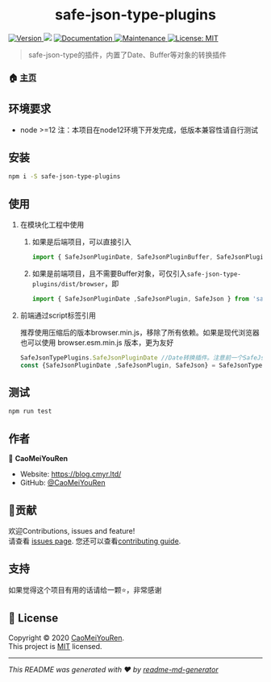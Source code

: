 <h1 align="center">safe-json-type-plugins </h1>
<p>
  <a href="https://www.npmjs.com/package/safe-json-type-plugins" target="_blank">
    <img alt="Version" src="https://img.shields.io/npm/v/safe-json-type-plugins.svg">
  </a>
  <img src="https://img.shields.io/badge/node-%3E%3D12-blue.svg" />
  <a href="https://github.com/CaoMeiYouRen/safe-json-type-plugins#readme" target="_blank">
    <img alt="Documentation" src="https://img.shields.io/badge/documentation-yes-brightgreen.svg" />
  </a>
  <a href="https://github.com/CaoMeiYouRen/safe-json-type-plugins/graphs/commit-activity" target="_blank">
    <img alt="Maintenance" src="https://img.shields.io/badge/Maintained%3F-yes-green.svg" />
  </a>
  <a href="https://github.com/CaoMeiYouRen/safe-json-type-plugins/blob/master/LICENSE" target="_blank">
    <img alt="License: MIT" src="https://img.shields.io/github/license/CaoMeiYouRen/safe-json-type-plugins" />
  </a>
</p>


> safe-json-type的插件，内置了Date、Buffer等对象的转换插件

### 🏠 [主页](https://github.com/CaoMeiYouRen/safe-json-type-plugins)


## 环境要求

- node >=12 注：本项目在node12环境下开发完成，低版本兼容性请自行测试

## 安装

```sh
npm i -S safe-json-type-plugins
```

## 使用

1.  在模块化工程中使用

    1.  如果是后端项目，可以直接引入

        ```js
        import { SafeJsonPluginDate, SafeJsonPluginBuffer, SafeJsonPlugin, SafeJson } from 'safe-json-type-plugins'
        ```

    2.  如果是前端项目，且不需要Buffer对象，可仅引入```safe-json-type-plugins/dist/browser```，即

        ```js
        import { SafeJsonPluginDate ,SafeJsonPlugin, SafeJson } from 'safe-json-type-plugins/dist/browser'
        ```

2.  前端通过script标签引用

    推荐使用压缩后的版本browser.min.js，移除了所有依赖。如果是现代浏览器也可以使用 browser.esm.min.js 版本，更为友好

    ```js
    SafeJsonTypePlugins.SafeJsonPluginDate //Date转换插件。注意前一个SafeJsonTypePlugins是命名空间，如果觉得不方便可以解构后使用
    const {SafeJsonPluginDate ,SafeJsonPlugin, SafeJson} = SafeJsonTypePlugins
    ```

## 测试

```sh
npm run test
```

## 作者


👤 **CaoMeiYouRen**
* Website: https://blog.cmyr.ltd/
* GitHub: [@CaoMeiYouRen](https://github.com/CaoMeiYouRen)

## 🤝贡献

欢迎Contributions, issues and feature!<br />请查看 [issues page](https://github.com/CaoMeiYouRen/safe-json-type-plugins/issues). 您还可以查看[contributing guide](https://github.com/CaoMeiYouRen/safe-json-type-plugins/blob/master/CONTRIBUTING.md).

## 支持

如果觉得这个项目有用的话请给一颗⭐️，非常感谢

## 📝 License

Copyright © 2020 [CaoMeiYouRen](https://github.com/CaoMeiYouRen).<br />
This project is [MIT](https://github.com/CaoMeiYouRen/safe-json-type-plugins/blob/master/LICENSE) licensed.

***
_This README was generated with ❤️ by [readme-md-generator](https://github.com/kefranabg/readme-md-generator)_
